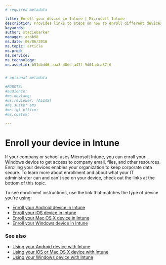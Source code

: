 ```yaml
---
# required metadata

title: Enroll your device in Intune | Microsoft Intune
description: Provides links to steps on how to enroll different devices in Intune
keywords:
author: staciebarker
manager: arob98
ms.date: 06/06/2016
ms.topic: article
ms.prod:
ms.service:
ms.technology:
ms.assetid: b51dbdd6-aaa3-48dd-a47f-9d01a4ca37f6


# optional metadata

#ROBOTS:
#audience:
#ms.devlang:
#ms.reviewer: [ALIAS]
#ms.suite: ems
#ms.tgt_pltfrm:
#ms.custom:

---
```


# Enroll your device in Intune

If your company or school uses Microsoft Intune, you can enroll your Windows device to get access to company email, files, and other resources. Enrolling your devices enables your organization to keep corporate data secure. To learn more about enrollment and about what your IT administrator can and can't see on your device, check out the links at the bottom of this topic.

To see enrollment instructions, use the link that matches the type of device you're using:

- [Enroll your Android device in Intune](enroll-your-device-in-Intune-android.md)</br>
- [Enroll your iOS device in Intune](enroll-your-device-in-intune-ios.md)</br>
- [Enroll your Mac OS X device in Intune](enroll-your-device-in-intune-mac-os-x.md)</br>
- [Enroll your Windows device in Intune](enroll-your-device-in-intune-windows.md)</br>

### See also
- [Using your Android device with Intune](using-your-android-device-with-intune.md)</br>
- [Using your iOS or Mac OS X device with Intune](using-your-ios-or-mac-os-x-device-with-intune.md)</br>
- [Using your Windows device with Intune](using-your-windows-device-with-intune.md)